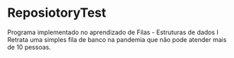 # ReposiotoryTest
Programa implementado no aprendizado de Filas - Estruturas de dados I
Retrata uma simples fila de banco na pandemia que não pode atender mais de 10 pessoas.
